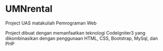 # UMNrental
Project UAS matakuliah Pemrograman Web

Project dibuat dengan memanfaatkan teknologi CodeIgniter3 yang dikombinasikan dengan penggunaan HTML, CSS, Bootstrap, MySql, dan PHP
